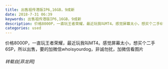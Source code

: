 ```yaml
---
title: 出售祖传港版IP6,16GB，9成新
date: 2018-7-31 06:39
keywords: 出售祖传港版IP6,16GB，9成新
description: 价格8000P，一直玩王者荣耀，最近玩我叫MT4。感觉屏幕太小，想买个二手6SP，所以出售，要的加微信whoisyourdog，非诚勿扰，加微信看图片
categories: used
---
```

<td class="t_f" id="postmessage_1574176">

价格8000P，一直玩王者荣耀，最近玩我叫MT4。感觉屏幕太小，想买个二手6SP，所以出售，要的加微信whoisyourdog，非诚勿扰，加微信看图片</td>
###### 转载自[菲龙网]